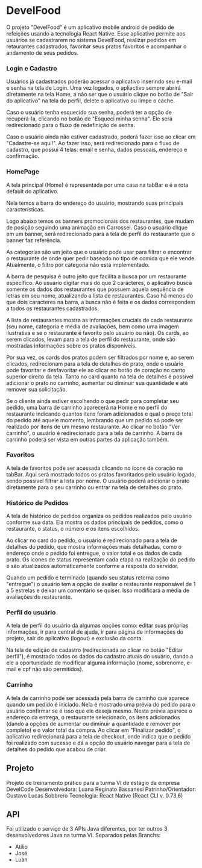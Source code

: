 # DevelFood

O projeto "DevelFood" é um aplicativo mobile android de pedido de refeições usando a tecnologia React Native. Esse aplicativo permite aos usuários se cadastrarem no sistema DevelFood, realizar pedidos em retaurantes cadastrados, favoritar seus pratos favoritos e acompanhar o andamento de seus pedidos.

### Login e Cadastro

Usuários já cadastrados poderão acessar o aplicativo inserindo seu e-mail e senha na tela de Login. Uma vez logados, o apliactivo sempre abrirá diretamente na tela Home, a não ser que o usuário clique no botão de "Sair do aplicativo" na tela do perfil, delete o aplicativo ou limpe o cache.

Caso o usuário tenha esquecido sua senha, poderá ter a opção de recuperá-la, clicando no botão de "Esqueci minha senha". Ele será redirecionado para o fluxo de redefinição de senha.

Caso o usuário ainda não estiver cadastrado, poderá fazer isso ao clicar em "Cadastre-se aqui!". Ao fazer isso, será redirecionado para o fluxo de cadastro, que possui 4 telas: email e senha, dados pessoais, endereço e confirmação.

### HomePage

A tela principal (Home) é representada por uma casa na tabBar e é a rota default do aplicativo.

Nela temos a barra do endereço do usuário, mostrando suas principais características.

Logo abaixo temos os banners promocionais dos restaurantes, que mudam de posição seguindo uma animação em Carrossel. Caso o usuário clique em um banner, será redirecionado para a tela de perfil do restaurante que o banner faz referência.

As categorias são um jeito que o usuário pode usar para filtrar e encontrar o restaurante de onde quer pedir baseado no tipo de comida que ele vende. Atualmente, o filtro por categoria não está implementado.

A barra de pesquisa é outro jeito que facilita a busca por um restaurante específico. Ao usuário digitar mais do que 2 caracteres, o aplicativo busca somente os dados dos restaurantes que possuem aquela sequência de letras em seu nome, atualizando a lista de restaurantes. Caso há menos do que dois caracteres na barra, a busca não é feita e os dados correspondem a todos os restaurantes cadastrados.

A lista de restaurantes mostra as informações cruciais de cada restaurante (seu nome, categoria e média de avaliações, bem como uma imagem ilustrativa e se o restaurante é favorito pelo usuário ou não). Os cards, ao serem clicados, levam para a tela de perfil do restaurante, onde são mostradas informações sobre os pratos disponíveis.

Por sua vez, os cards dos pratos podem ser filtrados por nome e, ao serem clicados, redirecionam para a tela de detalhes do prato, onde o usuário pode favoritar e desfavoritar ele ao clicar no botão de coração no canto superior direito da tela. Tanto no card quanto na tela de detalhes é possivel adicionar o prato no carrinho, aumentar ou diminuir sua quantidade e até remover sua solicitação.

Se o cliente ainda estiver escolhendo o que pedir para completar seu pedido, uma barra de carrinho aparecerá na Home e no perfil do restaurante indicando quantos itens foram adicionados e qual o preço total do pedido até aquele momento, lembrando que um pedido só pode ser realizado por itens de um mesmo restaurante. Ao clicar no botão "Ver carrinho", o usuário é redirecionado para a tela de carrinho. A barra de carrinho poderá ser vista em outras partes da aplicação também.

### Favoritos

A tela de favoritos pode ser acessada clicando no ícone de coração na tabBar. Aqui será mostrado todos os pratos favoritados pelo usuário logado, sendo possível filtrar a lista por nome. O usuário poderá adicionar o prato diretamente para o seu carrinho ou entrar na tela de detalhes do prato.

### Histórico de Pedidos

A tela de histórico de pedidos organiza os pedidos realizados pelo usuário conforme sua data. Ela mostra os dados principais de pedidos, como o restaurante, o status, o número e os itens escolhidos.

Ao clicar no card do pedido, o usuário é redirecionado para a tela de detalhes do pedido, que mostra informações mais detalhadas, como o endereço onde o pedido foi entregue, o valor total e os dados de cada prato. Os ícones de status representam cada etapa na realização do pedido e são atualizados automáticamente conforme a resposta do servidor.

Quando um pedido é terminado (quando seu status retorna como "entregue") o usuário tem a opção de avaliar o restaurante responsável de 1 a 5 estrelas e deixar um comentário se quiser. Isso modificará a média de avaliações do restaurante.

### Perfil do usuário

A tela de perfil do usuário dá algumas opções como: editar suas próprias informações, ir para central de ajuda, ir para página de informações do projeto, sair do aplicativo (logout) e exclusão da conta.

Na tela de edição de cadastro (redirecionada ao clicar no botão "Editar perfil"), é mostrado todos os dados do cadastro atuais do usuário, dando a ele a oportunidade de modificar alguma informação (nome, sobrenome, e-mail e cpf não são permitidos).

### Carrinho

A tela de carrinho pode ser acessada pela barra de carrinho que aparece quando um pedido é iniciado. Nela é mostrado uma prévia do pedido para o usuário confirmar se é isso que ele deseja mesmo. Nesta prévia aparece o endereço da entrega, o restaurante selecionado, os itens adicionados (dando a opções de aumentar ou diminuir a quantidade e remover por completo) e o valor total da compra. Ao clicar em "Finalizar pedido", o aplicativo redirecionará para a tela de checkout, onde indica que o pedido foi realizado com sucesso e dá a opção do usuário navegar para a tela de detalhes do pedido que acabou de criar.

## Projeto

Projeto de treinamento prático para a turma VI de estágio da empresa DevelCode
Desenvolvedora: Luana Reginato Bassanesi
Patrinho/Orientador: Gustavo Lucas Sobbrero
Tecnologia: React Native (React CLI v. 0.73.6)

## API

Foi utilizado o serviço de 3 APIs Java diferentes, por ter outros 3 desenvolvedores Java na turma VI.
Separados pelas Branchs:

- Atílio
- José
- Luan
